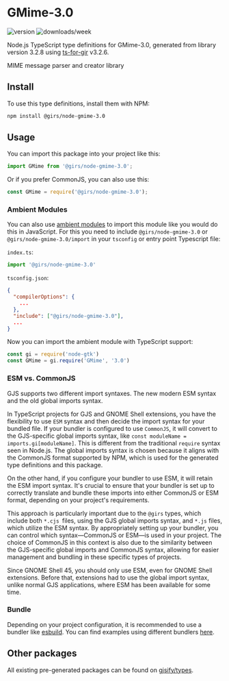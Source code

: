 
# GMime-3.0

![version](https://img.shields.io/npm/v/@girs/node-gmime-3.0)
![downloads/week](https://img.shields.io/npm/dw/@girs/node-gmime-3.0)


Node.js TypeScript type definitions for GMime-3.0, generated from library version 3.2.8 using [ts-for-gir](https://github.com/gjsify/ts-for-gir) v3.2.6.

MIME message parser and creator library

## Install

To use this type definitions, install them with NPM:
```bash
npm install @girs/node-gmime-3.0
```

## Usage

You can import this package into your project like this:
```ts
import GMime from '@girs/node-gmime-3.0';
```

Or if you prefer CommonJS, you can also use this:
```ts
const GMime = require('@girs/node-gmime-3.0');
```

### Ambient Modules

You can also use [ambient modules](https://github.com/gjsify/ts-for-gir/tree/main/packages/cli#ambient-modules) to import this module like you would do this in JavaScript.
For this you need to include `@girs/node-gmime-3.0` or `@girs/node-gmime-3.0/import` in your `tsconfig` or entry point Typescript file:

`index.ts`:
```ts
import '@girs/node-gmime-3.0'
```

`tsconfig.json`:
```json
{
  "compilerOptions": {
    ...
  },
  "include": ["@girs/node-gmime-3.0"],
  ...
}
```

Now you can import the ambient module with TypeScript support: 

```ts
const gi = require('node-gtk')
const GMime = gi.require('GMime', '3.0')
```



### ESM vs. CommonJS

GJS supports two different import syntaxes. The new modern ESM syntax and the old global imports syntax.

In TypeScript projects for GJS and GNOME Shell extensions, you have the flexibility to use `ESM` syntax and then decide the import syntax for your bundled file. If your bundler is configured to use `CommonJS`, it will convert to the GJS-specific global imports syntax, like `const moduleName = imports.gi[moduleName]`. This is different from the traditional `require` syntax seen in Node.js. The global imports syntax is chosen because it aligns with the CommonJS format supported by NPM, which is used for the generated type definitions and this package.

On the other hand, if you configure your bundler to use ESM, it will retain the ESM import syntax. It's crucial to ensure that your bundler is set up to correctly translate and bundle these imports into either CommonJS or ESM format, depending on your project's requirements.

This approach is particularly important due to the `@girs` types, which include both `*.cjs `files, using the GJS global imports syntax, and `*.js` files, which utilize the ESM syntax. By appropriately setting up your bundler, you can control which syntax—CommonJS or ESM—is used in your project. The choice of CommonJS in this context is also due to the similarity between the GJS-specific global imports and CommonJS syntax, allowing for easier management and bundling in these specific types of projects.

Since GNOME Shell 45, you should only use ESM, even for GNOME Shell extensions. Before that, extensions had to use the global import syntax, unlike normal GJS applications, where ESM has been available for some time.

### Bundle

Depending on your project configuration, it is recommended to use a bundler like [esbuild](https://esbuild.github.io/). You can find examples using different bundlers [here](https://github.com/gjsify/ts-for-gir/tree/main/examples).

## Other packages

All existing pre-generated packages can be found on [gjsify/types](https://github.com/gjsify/types).


